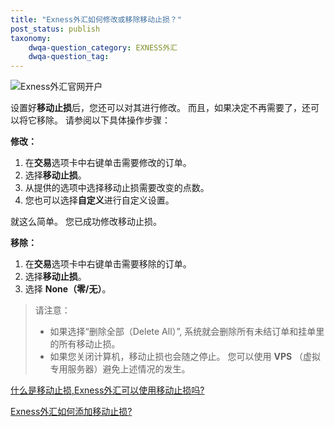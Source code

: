 ```yaml
---
title: "Exness外汇如何修改或移除移动止损？"
post_status: publish
taxonomy:
    dwqa-question_category: EXNESS外汇
    dwqa-question_tag:
---
```


![Exness外汇官网开户](https://cdn.fendou.la/welaowei8/2019/01/Exness.svg)

设置好**移动止损**后，您还可以对其进行修改。 而且，如果决定不再需要了，还可以将它移除。 请参阅以下具体操作步骤：

**修改：**

1. 在**交易**选项卡中右键单击需要修改的订单。
2. 选择**移动止损**。
3. 从提供的选项中选择移动止损需要改变的点数。
4. 您也可以选择**自定义**进行自定义设置。

就这么简单。 您已成功修改移动止损。

**移除：**

1. 在**交易**选项卡中右键单击需要移除的订单。
2. 选择**移动止损**。
3. 选择 **None（零/无）**。

> 请注意：
> 
> - 如果选择“删除全部（Delete All）”, 系统就会删除所有未结订单和挂单里的所有移动止损。
> - 如果您关闭计算机，移动止损也会随之停止。 您可以使用 **VPS** （虚拟专用服务器）避免上述情况的发生。

[什么是移动止损,Exness外汇可以使用移动止损吗?](https://we.laowei8.com/question/all-about-moving-stop)

[Exness外汇如何添加移动止损?](https://we.laowei8.com/question/exness-add-stop-lose)
